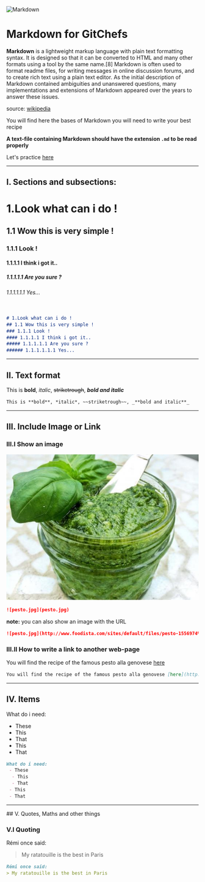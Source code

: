 
![Markdown](http://pad.haroopress.com/docs/en/markdown/images/markdown_128.png)
# Markdown for GitChefs


**Markdown** is a lightweight markup language with plain text formatting syntax.
It is designed so that it can be converted to HTML and many other formats using
a tool by the same name.[8] Markdown is often used to format readme files, for
writing messages in online discussion forums, and to create rich text using a
plain text editor. As the initial description of Markdown contained ambiguities
and unanswered questions, many implementations and extensions of Markdown
appeared over the years to answer these issues.

source: [wikipedia](https://en.wikipedia.org/wiki/Markdown)

You will find here the bases of Markdown you will need to write your best recipe

**A text-file containing Markdown should have the extension `.md` to be read properly**


Let's practice [here](http://jbt.github.io/markdown-editor/)

---

## I. Sections and subsections:


# 1.Look what can i do !
## 1.1 Wow this is very simple !
### 1.1.1 Look !
#### 1.1.1.1 I think i got it..
##### 1.1.1.1.1 Are you sure ?
###### 1.1.1.1.1.1 Yes...


```Markdown

# 1.Look what can i do !
## 1.1 Wow this is very simple !
### 1.1.1 Look !
#### 1.1.1.1 I think i got it..
##### 1.1.1.1.1 Are you sure ?
###### 1.1.1.1.1.1 Yes...

```

---

## II. Text format

This is **bold**, *italic*, ~~striketrough~~, _**bold and italic**_


```Markdown
This is **bold**, *italic*, ~~striketrough~~, _**bold and italic**_
```

---

## III. Include Image or Link
### III.I Show an image

![pesto.jpg](pesto.jpg)

```Markdown
![pesto.jpg](pesto.jpg)
```


**note:** you can also show an image with the URL
```Markdown
![pesto.jpg](http://www.foodista.com/sites/default/files/pesto-1556974%20%281%29.jpg)
```

### III.II How to write a link to another web-page

You will find the recipe of the famous pesto alla genovese [here](http://www.foodista.com/recipe/F52CN46C/pesto-genovese)


```Markdown
You will find the recipe of the famous pesto alla genovese [here](http://www.foodista.com/recipe/F52CN46C/pesto-genovese)
```

---

## IV. Items 

What do i need:
 - These
  - This
  - That
 - This
 - That

```Markdown
What do i need:
 - These
  - This
  - That
 - This
 - That
```

---

## V. Quotes, Maths and other things
### V.I Quoting

Rémi once said:
> My ratatouille is the best in Paris


```Markdown
Rémi once said:
> My ratatouille is the best in Paris

```
